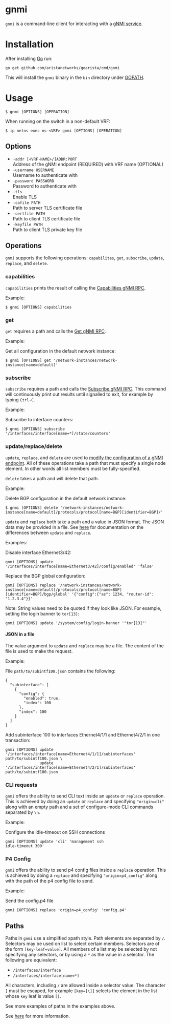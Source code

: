 # gnmi

`gnmi` is a command-line client for interacting with a
[gNMI service](https://github.com/openconfig/reference/tree/master/rpc/gnmi).

# Installation

After installing [Go](https://golang.org/dl/) run:

```
go get github.com/aristanetworks/goarista/cmd/gnmi
```

This will install the `gnmi` binary in the `bin` directory
under [GOPATH](https://golang.org/doc/code.html#GOPATH).

# Usage

```
$ gnmi [OPTIONS] [OPERATION]
```

When running on the switch in a non-default VRF:

```
$ ip netns exec ns-<VRF> gnmi [OPTIONS] [OPERATION]
```

## Options

* `-addr [<VRF-NAME>/]ADDR:PORT`  
Address of the gNMI endpoint (REQUIRED) with VRF name (OPTIONAL)
* `-username USERNAME`  
Username to authenticate with
* `-password PASSWORD`  
Password to authenticate with
* `-tls`  
Enable TLS
* `-cafile PATH`  
Path to server TLS certificate file
* `-certfile PATH`  
Path to client TLS certificate file
* `-keyfile PATH`  
Path to client TLS private key file

## Operations

`gnmi` supports the following operations: `capabilites`, `get`,
`subscribe`, `update`, `replace`, and `delete`.

### capabilities

`capabilities` prints the result of calling the
[Capabilities gNMI RPC](https://github.com/openconfig/reference/blob/master/rpc/gnmi/gnmi-specification.md#32-capability-discovery).

Example:

```
$ gnmi [OPTIONS] capabilities
```

### get

`get` requires a path and calls the
[Get gNMI RPC](https://github.com/openconfig/reference/blob/master/rpc/gnmi/gnmi-specification.md#222-paths).

Example:

Get all configuration in the default network instance:
```
$ gnmi [OPTIONS] get '/network-instances/network-instance[name=default]'
```

### subscribe

`subscribe` requires a path and calls the
[Subscribe gNMI RPC](https://github.com/openconfig/reference/blob/master/rpc/gnmi/gnmi-specification.md#35-subscribing-to-telemetry-updates).
This command will continuously print out results until signalled to
exit, for example by typing `Ctrl-C`.

Example:

Subscribe to interface counters:
```
$ gnmi [OPTIONS] subscribe '/interfaces/interface[name=*]/state/counters'
```

### update/replace/delete

`update`, `replace`, and `delete` are used to
[modify the configuration of a gNMI endpoint](https://github.com/openconfig/reference/blob/master/rpc/gnmi/gnmi-specification.md#34-modifying-state).
All of these operations take a path that must specify a single node
element. In other words all list members must be fully-specified.

`delete` takes a path and will delete that path.

Example:

Delete BGP configuration in the default network instance:
```
$ gnmi [OPTIONS] delete '/network-instances/network-instance[name=default]/protocols/protocol[name=BGP][identifier=BGP]/'
```

`update` and `replace` both take a path and a value in JSON
format. The JSON data may be provided in a file. See
[here](https://github.com/openconfig/reference/blob/master/rpc/gnmi/gnmi-specification.md#344-modes-of-update-replace-versus-update)
for documentation on the differences between `update` and `replace`.

Examples:

Disable interface Ethernet3/42:
```
gnmi [OPTIONS] update '/interfaces/interface[name=Ethernet3/42]/config/enabled' 'false'
```

Replace the BGP global configuration:
```
gnmi [OPTIONS] replace '/network-instances/network-instance[name=default]/protocols/protocol[name=BGP][identifier=BGP]/bgp/global' '{"config":{"as": 1234, "router-id": "1.2.3.4"}}'
```

Note: String values need to be quoted if they look like JSON. For example, setting the login banner to `tor[13]`:
```
gnmi [OPTIONS] update '/system/config/login-banner '"tor[13]"'
```

#### JSON in a file

The value argument to `update` and `replace` may be a file. The
content of the file is used to make the request.

Example:

File `path/to/subintf100.json` contains the following:

```
{
  "subinterface": [
    {
      "config": {
        "enabled": true,
        "index": 100
      },
      "index": 100
    }
  ]
}
```

Add subinterface 100 to interfaces Ethernet4/1/1 and Ethernet4/2/1 in
one transaction:

```
gnmi [OPTIONS] update '/interfaces/interface[name=Ethernet4/1/1]/subinterfaces' path/to/subintf100.json \
               update '/interfaces/interface[name=Ethernet4/2/1]/subinterfaces' path/to/subintf100.json
```

### CLI requests
`gnmi` offers the ability to send CLI text inside an `update` or
`replace` operation. This is achieved by doing an `update` or
`replace` and specifying `"origin=cli"` along with an empty path and a set of configure-mode
CLI commands separated by `\n`.

Example:

Configure the idle-timeout on SSH connections
```
gnmi [OPTIONS] update 'cli' 'management ssh
idle-timeout 300'
```

### P4 Config
`gnmi` offers the ability to send p4 config files inside a `replace` operation.
This is achieved by doing a `replace` and specifying `"origin=p4_config"`
along with the path of the p4 config file to send.

Example:

Send the config.p4 file
```
gnmi [OPTIONS] replace 'origin=p4_config' 'config.p4'
```

## Paths

Paths in `gnmi` use a simplified xpath style. Path elements are
separated by `/`. Selectors may be used on list to select certain
members. Selectors are of the form `[key-leaf=value]`. All members of a
list may be selected by not specifying any selectors, or by using a
`*` as the value in a selector. The following are equivalent:

* `/interfaces/interface`
* `/interfaces/interface[name=*]`

All characters, including `/` are allowed inside a selector value. The
character `]` must be escaped, for example `[key=[\]]` selects the
element in the list whose `key` leaf is value `[]`.

See more examples of paths in the examples above.

See
[here](https://github.com/openconfig/reference/blob/master/rpc/gnmi/gnmi-specification.md#222-paths)
for more information.
